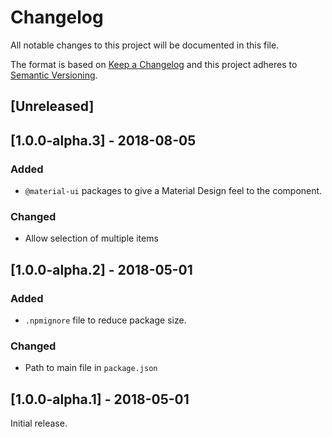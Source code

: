 # Changelog
All notable changes to this project will be documented in this file.

The format is based on [Keep a Changelog](http://keepachangelog.com/en/1.0.0/)
and this project adheres to [Semantic Versioning](http://semver.org/spec/v2.0.0.html).

## [Unreleased]

## [1.0.0-alpha.3] - 2018-08-05
### Added
- `@material-ui` packages to give a Material Design feel to the component.

### Changed
- Allow selection of multiple items

## [1.0.0-alpha.2] - 2018-05-01
### Added
- `.npmignore` file to reduce package size.

### Changed
- Path to main file in `package.json`

## [1.0.0-alpha.1] - 2018-05-01
Initial release.

